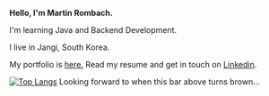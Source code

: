 **Hello, I'm Martin Rombach.** 

I'm learning Java and Backend Development.

I live in Jangi, South Korea.

My portfolio is <a href="https://www.martinrombachdev.com/portfolio">here.</a> Read my resume and get in touch on <a href="https://www.linkedin.com/in/martin-rombach-0a67b266/">Linkedin</a>.


[![Top Langs](https://github-readme-stats.vercel.app/api/top-langs/?username=martinrombach88&layout=compact)](https://github.com/anuraghazra/github-readme-stats)
Looking forward to when this bar above turns brown...

<!---
martinrombach88/martinrombach88 is a ✨ special ✨ repository because its `README.md` (this file) appears on your GitHub profile.
You can click the Preview link to take a look at your changes.
--->

